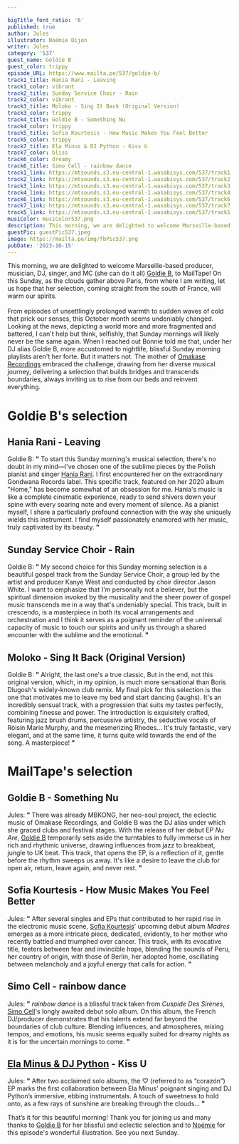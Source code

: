 ```yaml
---

bigTitle_font_ratio: '6'
published: true
author: Jules
illustrator: Noémie Dijon
writer: Jules
category: '537'
guest_name: Goldie B
guest_color: trippy
episode_URL: https://www.mailta.pe/537/goldie-b/
track1_title: Hania Rani - Leaving
track1_color: vibrant
track2_title: Sunday Service Choir - Rain
track2_color: vibrant
track3_title: Moloko - Sing It Back (Original Version)
track3_color: trippy
track4_title: Goldie B - Something Nu
track4_color: trippy
track5_title: Sofia Kourtesis - How Music Makes You Feel Better
track5_color: trippy
track7_title: Ela Minus & DJ Python - Kiss U
track7_color: bliss
track6_color: dreamy
track6_title: Simo Cell - rainbow dance
track1_link: https://mtsounds.s3.eu-central-1.wasabisys.com/537/track1.mp3
track2_link: https://mtsounds.s3.eu-central-1.wasabisys.com/537/track2.mp3
track3_link: https://mtsounds.s3.eu-central-1.wasabisys.com/537/track3.mp3
track4_link: https://mtsounds.s3.eu-central-1.wasabisys.com/537/track4.mp3
track6_link: https://mtsounds.s3.eu-central-1.wasabisys.com/537/track6.mp3
track7_link: https://mtsounds.s3.eu-central-1.wasabisys.com/537/track7.mp3
track5_link: https://mtsounds.s3.eu-central-1.wasabisys.com/537/track5.mp3
musiColor: musiColor537.png
description: This morning, we are delighted to welcome Marseille-based producer, musician, DJ, singer, and MC (she can do it all) Goldie B, to MailTape! On this Sunday, as the clouds gather above Paris, from where I am writing, let us hope that her selection, coming straight from the south of France, will warm our spirits.
guestPic: guestPic537.jpeg
image: https://mailta.pe/img/fbPic537.png
pubDate: '2023-10-15'
---
```


This morning, we are delighted to welcome Marseille-based producer, musician, DJ, singer, and MC (she can do it all) [Goldie B](https://www.facebook.com/goldiebmusic), to MailTape! On this Sunday, as the clouds gather above Paris, from where I am writing, let us hope that her selection, coming straight from the south of France, will warm our spirits.
<br><br>
From episodes of unsettlingly prolonged warmth to sudden waves of cold that prick our senses, this October month seems undeniably changed. Looking at the news, depicting a world more and more fragmented and battered, I can't help but think, selfishly, that Sunday mornings will likely never be the same again. When I reached out Bonnie told me that, under her DJ alias Goldie B, more accustomed to nightlife, blissful Sunday morning playlists aren't her forte. But it matters not. The mother of [Omakase Recordings](https://omakaserecordings.bandcamp.com/) embraced the challenge, drawing from her diverse musical journey, delivering a selection that builds bridges and transcends boundaries, always inviting us to rise from our beds and reinvent everything.


# Goldie B's selection

## Hania Rani - Leaving

Goldie B: **"** To start this Sunday morning's musical selection, there's no doubt in my mind—I've chosen one of the sublime pieces by the Polish pianist and singer [Hania Rani](https://haniarani.bandcamp.com/). I first encountered her on the extraordinary Gondwana Records label. This specific track, featured on her 2020 album "Home," has become somewhat of an obsession for me. Hania's music is like a complete cinematic experience, ready to send shivers down your spine with every soaring note and every moment of silence. As a pianist myself, I share a particularly profound connection with the way she uniquely wields this instrument. I find myself passionately enamored with her music, truly captivated by its beauty.
 **"** 

## Sunday Service Choir - Rain

Goldie B: **"** My second choice for this Sunday morning selection is a beautiful gospel track from the Sunday Service Choir, a group led by the artist and producer Kanye West and conducted by choir director Jason White. I want to emphasize that I'm personally not a believer, but the spiritual dimension invoked by the musicality and the sheer power of gospel music transcends me in a way that's undeniably special. This track, built in crescendo, is a masterpiece in both its vocal arrangements and orchestration and I think it serves as a poignant reminder of the universal capacity of music to touch our spirits and unify us through a shared encounter with the sublime and the emotional.
 **"** 

## Moloko - Sing It Back (Original Version)

Goldie B: **"** Alright, the last one's a true classic, But in the end, not this original version, which, in my opinion, is much more sensational than Boris Dlugosh's widely-known club remix. My final pick for this selection is the one that motivates me to leave my bed and start dancing (laughs). It's an incredibly sensual track, with a progression that suits my tastes perfectly, combining finesse and power. The introduction is exquisitely crafted, featuring jazz brush drums, percussive artistry, the seductive vocals of Róisín Marie Murphy, and the mesmerizing Rhodes... It's truly fantastic, very elegant, and at the same time, it turns quite wild towards the end of the song. A masterpiece!
 **"** 

# MailTape's selection

## Goldie B - Something Nu

Jules: **"** There was already MBKONG, her neo-soul project, the eclectic music of Omakase Recordings, and Goldie B was the DJ alias under which she graced clubs and festival stages. With the release of her debut EP <i>Nu Are</i>, [Goldie B](https://omakaserecordings.bandcamp.com/album/goldie-b-nu-area) temporarily sets aside the turntables to fully immerse us in her rich and rhythmic universe, drawing influences from jazz to breakbeat, jungle to UK beat. This track, that opens the EP, is a reflection of it, gentle before the rhythm sweeps us away. It's like a desire to leave the club for open air, return, leave again, and never rest. **"** 

## Sofia Kourtesis - How Music Makes You Feel Better

Jules: **"** After several singles and EPs that contributed to her rapid rise in the electronic music scene, [Sofia Kourtesis](https://sofiakourtesis.bandcamp.com/album/madres-2)' upcoming debut album <i>Madres</i> emerges as a more intricate piece, dedicated, evidently, to her mother who recently battled and triumphed over cancer. This track, with its evocative title, teeters between fear and invincible hope, blending the sounds of Peru, her country of origin, with those of Berlin, her adopted home, oscillating between melancholy and a joyful energy that calls for action. **"** 

## Simo Cell - rainbow dance

Jules: **"** <i>rainbow dance</i> is a blissful track taken from <i>Cuspide Des Sirènes</i>, [Simo Cell](https://simocell.bandcamp.com/album/cuspide-des-sir-nes-album)'s longly awaited debut solo album. On this album, the French DJ/producer demonstrates that his talents extend far beyond the boundaries of club culture. Blending influences, and atmospheres, mixing tempos, and emotions, his music seems equally suited for dreamy nights as it is for the uncertain mornings to come. **"** 

## [Ela Minus & DJ Python](https://elaminus.bandcamp.com/album/ep) - Kiss U

Jules: **"** After two acclaimed solo albums, the ♡ (referred to as “corazón”) EP marks the first collaboration between Ela Minus' poignant singing and DJ Python’s immersive, ebbing instrumentals. A touch of sweetness to hold onto, as a few rays of sunshine are breaking through the clouds... **"** 

That’s it for this beautiful morning! Thank you for joining us and many thanks to [Goldie B](https://www.facebook.com/goldiebmusic) for her blissful and eclectic selection and to [Noémie](noemiedijon.tumblr.com) for this episode's wonderful illustration. See you next Sunday.

